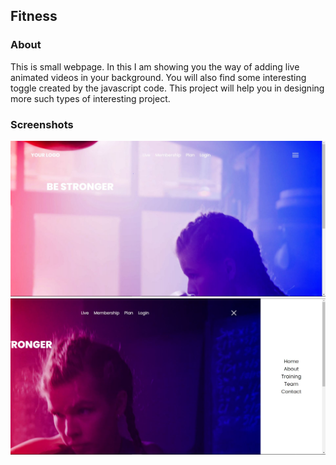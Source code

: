 ## Fitness

### About
This is small webpage. In this I am showing you the way of adding live animated videos in your background. You will also find some interesting toggle created by the javascript code. This project will help you in designing  more such types of interesting project.

### Screenshots
![FirstPage](https://github.com/kushmahi21/Fitness/blob/main/Screenshot/f1.JPG)
![SecondPage](https://github.com/kushmahi21/Fitness/blob/main/Screenshot/f2.JPG)
